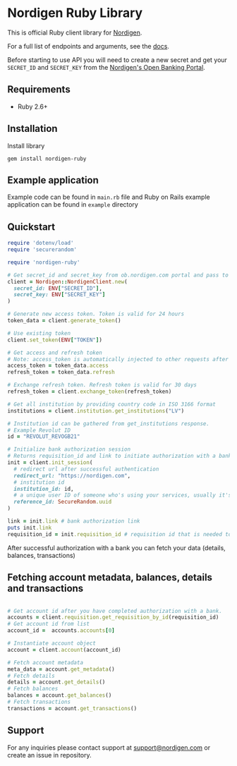 # Nordigen Ruby Library

This is official Ruby client library for [Nordigen](https://nordigen.com/en).

For a full list of endpoints and arguments, see the [docs](https://nordigen.com/en/account_information_documenation/api-documention/overview/).

Before starting to use API you will need to create a new secret and get your `SECRET_ID` and `SECRET_KEY` from the [Nordigen's Open Banking Portal](https://ob.nordigen.com/user-secrets/).

## Requirements

* Ruby 2.6+


## Installation


Install library

```
gem install nordigen-ruby
```

## Example application

Example code can be found in `main.rb` file and Ruby on Rails example application can be found in `example` directory

## Quickstart


```ruby
require 'dotenv/load'
require 'securerandom'

require 'nordigen-ruby'

# Get secret_id and secret_key from ob.nordigen.com portal and pass to NordigenClient or load from .env file
client = Nordigen::NordigenClient.new(
  secret_id: ENV["SECRET_ID"],
  secret_key: ENV["SECRET_KEY"]
)

# Generate new access token. Token is valid for 24 hours
token_data = client.generate_token()

# Use existing token
client.set_token(ENV["TOKEN"])

# Get access and refresh token
# Note: access_token is automatically injected to other requests after you successfully obtain it
access_token = token_data.access
refresh_token = token_data.refresh

# Exchange refresh token. Refresh token is valid for 30 days
refresh_token = client.exchange_token(refresh_token)

# Get all institution by providing country code in ISO 3166 format
institutions = client.institution.get_institutions("LV")

# Institution id can be gathered from get_institutions response.
# Example Revolut ID
id = "REVOLUT_REVOGB21"

# Initialize bank authorization session
# Returns requisition_id and link to initiate authorization with a bank
init = client.init_session(
  # redirect url after successful authentication
  redirect_url: "https://nordigen.com",
  # institution id
  institution_id: id,
  # a unique user ID of someone who's using your services, usually it's a UUID
  reference_id: SecureRandom.uuid
)

link = init.link # bank authorization link
puts init.link
requisition_id = init.requisition_id # requisition id that is needed to get an account_id
```

After successful authorization with a bank you can fetch your data (details, balances, transactions)


## Fetching account metadata, balances, details and transactions

```ruby

# Get account id after you have completed authorization with a bank.
accounts = client.requisition.get_requisition_by_id(requisition_id)
# Get account id from list
account_id =  accounts.accounts[0]

# Instantiate account object
account = client.account(account_id)

# Fetch account metadata
meta_data = account.get_metadata()
# Fetch details
details = account.get_details()
# Fetch balances
balances = account.get_balances()
# Fetch transactions
transactions = account.get_transactions()
```

## Support

For any inquiries please contact support at [support@nordigen.com](support@nordigen.com) or create an issue in repository.
